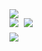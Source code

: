 <div align="left"><img src="https://skillicons.dev/icons?i=python,html,css" /></div><div style="display: flex; justify-content: left; align-items: center; flex-wrap: nowrap; margin-bottom: 10px;">
  <img src="https://github-profile-summary-cards.vercel.app/api/cards/most-commit-language?username=NishiKaichi&count_private=true&theme=tokyonight" style="margin-right: 10px;"/>
  <img src="https://github-profile-summary-cards.vercel.app/api/cards/stats?username=NishiKaichi&count_private=true&theme=tokyonight" style="margin-right: 10px;"/>
</div><div align="left"><img src="https://github-profile-summary-cards.vercel.app/api/cards/profile-details?username=NishiKaichi&count_private=true&theme=tokyonight"/></div>

<!---
NishiKaichi/NishiKaichi is a ✨ special ✨ repository because its `README.md` (this file) appears on your GitHub profile.
You can click the Preview link to take a look at your changes.
--->
